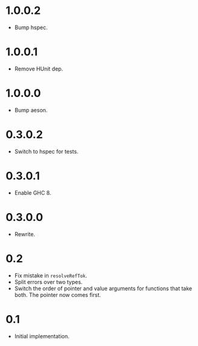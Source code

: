 # 1.0.0.2

+ Bump hspec.

# 1.0.0.1

+ Remove HUnit dep.

# 1.0.0.0

+ Bump aeson.

# 0.3.0.2

+ Switch to hspec for tests.

# 0.3.0.1

+ Enable GHC 8.

# 0.3.0.0

+ Rewrite.

# 0.2

+ Fix mistake in `resolveRefTok`.
+ Split errors over two types.
+ Switch the order of pointer and value arguments for functions that take both. The pointer now comes first.

# 0.1

+ Initial implementation.
